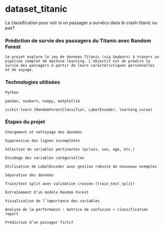 # dataset_titanic
La classification pour voir si un passager a survécu dans le crash titanic ou pas?

### Prédiction de survie des passagers du Titanic avec Random Forest
    Ce projet explore le jeu de données Titanic (via Seaborn) à travers un pipeline complet de machine learning. L'objectif est de prédire la survie des passagers à partir de leurs caractéristiques personnelles et de voyage.

### Technologies utilisées
    Python
    
    pandas, seaborn, numpy, matplotlib
    
    scikit-learn (RandomForestClassifier, LabelEncoder, learning_curve)

###  Étapes du projet
    Chargement et nettoyage des données
    
    Suppression des lignes incomplètes
    
    Sélection de variables pertinentes (pclass, sex, age, etc.)
    
    Encodage des variables catégorielles
    
    Utilisation de LabelEncoder avec gestion robuste de nouveaux exemples
    
    Séparation des données

    Train/test split avec validation croisée (train_test_split)
    
    Entraînement d’un modèle Random Forest
    
    Visualisation de l’importance des variables
    
    Analyse de la performance : matrice de confusion + classification report
    
    Prédiction d’un passager fictif
